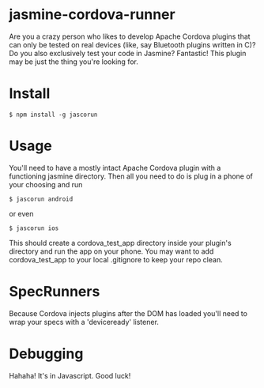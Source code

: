 jasmine-cordova-runner
======================

Are you a crazy person who likes to develop Apache Cordova plugins that can only be tested
on real devices (like, say Bluetooth plugins written in C)? Do you also exclusively
test your code in Jasmine? Fantastic! This plugin may be just the thing you're looking
for.

# Install

```shell
$ npm install -g jascorun
```

# Usage

You'll need to have a mostly intact Apache Cordova plugin with a functioning jasmine directory.
Then all you need to do is plug in a phone of your choosing and run

```shell
$ jascorun android
```

or even

```shell
$ jascorun ios
```

This should create a cordova_test_app directory inside your plugin's directory and run the app
on your phone. You may want to add cordova_test_app to your local .gitignore to keep your repo
clean.

# SpecRunners

Because Cordova injects plugins after the DOM has loaded you'll need to wrap your specs with
a 'deviceready' listener.

# Debugging

Hahaha! It's in Javascript. Good luck!